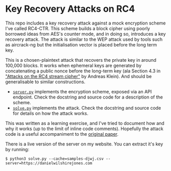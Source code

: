 # Key Recovery Attacks on RC4
This repo includes a key recovery attack against a mock encryption scheme I've called RC4-CTR. This scheme builds a block cipher using poorly borrowed ideas from AES's counter mode, and in doing so, introduces a key recovery attack. The attack is similar to the WEP attack used by tools such as aircrack-ng but the initialisation vector is placed before the long term key.

This is a chosen-plaintext attack that recovers the private key in around 100,000 blocks. It works when ephemeral keys are generated by concatenating a public nonce before the long-term key (ala Section 4.3 in ["Attacks on the RC4 stream cipher"](https://engineering.purdue.edu/ece404/Resources/AndreasKlein.pdf) by Andreas Klein). And should be generalisable to similar constructions. 

 - [`server.py`](./server.py) implements the encryption scheme, exposed via an API endpoint. Check the docstring and source code for a description of the scheme. 
 - [`solve.py`](./solve.py) implements the attack. Check the docstring and source code for details on how the attack works.
 
This was written as a learning exercise, and I've tried to document how and why it works (up to the limit of inline code comments). Hopefully the attack code is a useful accompaniment to the [original paper](https://engineering.purdue.edu/ece404/Resources/AndreasKlein.pdf).

There is a live version of the server on my website. You can extract it's key by running:
```
$ python3 solve.py --cache=samples-djwj.csv --server=https://danielwilshirejones.com
```
